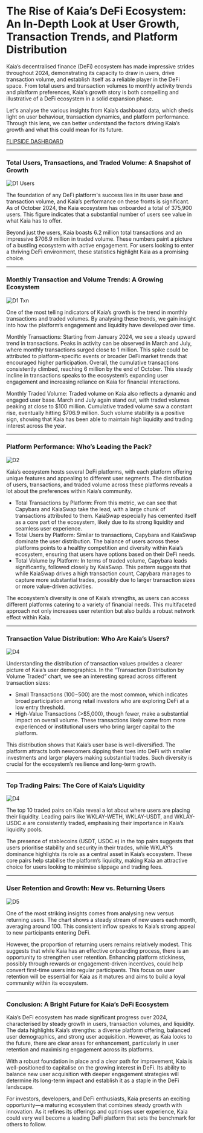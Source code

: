 # The Rise of Kaia’s DeFi Ecosystem: An In-Depth Look at User Growth, Transaction Trends, and Platform Distribution

Kaia’s decentralised finance (DeFi) ecosystem has made impressive strides throughout 2024, demonstrating its capacity to draw in users, drive transaction volume, and establish itself as a reliable player in the DeFi space. From total users and transaction volumes to monthly activity trends and platform preferences, Kaia's growth story is both compelling and illustrative of a DeFi ecosystem in a solid expansion phase.

Let's analyse the various insights from Kaia’s dashboard data, which sheds light on user behaviour, transaction dynamics, and platform performance. Through this lens, we can better understand the factors driving Kaia’s growth and what this could mean for its future.

[FLIPSIDE DASHBOARD](https://flipsidecrypto.xyz/Jor-el/kaia-defi-ecosystem-kDACjI)


---


### Total Users, Transactions, and Traded Volume: A Snapshot of Growth

![D1 Users](https://github.com/user-attachments/assets/adcdbc37-1aaf-41c9-9b1f-9ababe04409b)

The foundation of any DeFi platform's success lies in its user base and transaction volume, and Kaia’s performance on these fronts is significant. As of October 2024, the Kaia ecosystem has onboarded a total of 375,900 users. This figure indicates that a substantial number of users see value in what Kaia has to offer.

Beyond just the users, Kaia boasts 6.2 million total transactions and an impressive $706.9 million in traded volume. These numbers paint a picture of a bustling ecosystem with active engagement. For users looking to enter a thriving DeFi environment, these statistics highlight Kaia as a promising choice.


---


### Monthly Transaction and Volume Trends: A Growing Ecosystem

![D1 Txn](https://github.com/user-attachments/assets/c8647fb2-800d-4219-8710-48cbc185dd6d)

One of the most telling indicators of Kaia’s growth is the trend in monthly transactions and traded volumes. By analysing these trends, we gain insight into how the platform’s engagement and liquidity have developed over time.

Monthly Transactions: Starting from January 2024, we see a steady upward trend in transactions. Peaks in activity can be observed in March and July, where monthly transactions surged close to 1 million. This spike could be attributed to platform-specific events or broader DeFi market trends that encouraged higher participation. Overall, the cumulative transactions consistently climbed, reaching 6 million by the end of October. This steady incline in transactions speaks to the ecosystem’s expanding user engagement and increasing reliance on Kaia for financial interactions.

Monthly Traded Volume: Traded volume on Kaia also reflects a dynamic and engaged user base. March and July again stand out, with traded volumes peaking at close to $100 million. Cumulative traded volume saw a constant rise, eventually hitting $706.9 million. Such volume stability is a positive sign, showing that Kaia has been able to maintain high liquidity and trading interest across the year.


---


### Platform Performance: Who’s Leading the Pack?

![D2](https://github.com/user-attachments/assets/1555cdc3-7b17-4484-bb29-4bd984a04399)

Kaia’s ecosystem hosts several DeFi platforms, with each platform offering unique features and appealing to different user segments. The distribution of users, transactions, and traded volume across these platforms reveals a lot about the preferences within Kaia’s community.

* Total Transactions by Platform: From this metric, we can see that Capybara and KaiaSwap take the lead, with a large chunk of transactions attributed to them. KaiaSwap especially has cemented itself as a core part of the ecosystem, likely due to its strong liquidity and seamless user experience.
* Total Users by Platform: Similar to transactions, Capybara and KaiaSwap dominate the user distribution. The balance of users across these platforms points to a healthy competition and diversity within Kaia’s ecosystem, ensuring that users have options based on their DeFi needs.
* Total Volume by Platform: In terms of traded volume, Capybara leads significantly, followed closely by KaiaSwap. This pattern suggests that while KaiaSwap drives a high transaction count, Capybara manages to capture more substantial trades, possibly due to larger transaction sizes or more value-driven activities.

The ecosystem’s diversity is one of Kaia’s strengths, as users can access different platforms catering to a variety of financial needs. This multifaceted approach not only increases user retention but also builds a robust network effect within Kaia.


---


### Transaction Value Distribution: Who Are Kaia’s Users?

![D4](https://github.com/user-attachments/assets/6e643584-c6a0-4ecb-8fb4-8be5b889704e)

Understanding the distribution of transaction values provides a clearer picture of Kaia’s user demographics. In the “Transaction Distribution by Volume Traded” chart, we see an interesting spread across different transaction sizes:

* Small Transactions ($100-$500) are the most common, which indicates broad participation among retail investors who are exploring DeFi at a low entry threshold.
* High-Value Transactions (>$5,000), though fewer, make a substantial impact on overall volume. These transactions likely come from more experienced or institutional users who bring larger capital to the platform.

This distribution shows that Kaia’s user base is well-diversified. The platform attracts both newcomers dipping their toes into DeFi with smaller investments and larger players making substantial trades. Such diversity is crucial for the ecosystem’s resilience and long-term growth.


---


### Top Trading Pairs: The Core of Kaia’s Liquidity

![D4](https://github.com/user-attachments/assets/6e643584-c6a0-4ecb-8fb4-8be5b889704e)

The top 10 traded pairs on Kaia reveal a lot about where users are placing their liquidity. Leading pairs like WKLAY-WETH, WKLAY-USDT, and WKLAY-USDC.e are consistently traded, emphasising their importance in Kaia’s liquidity pools.

The presence of stablecoins (USDT, USDC.e) in the top pairs suggests that users prioritise stability and security in their trades, while WKLAY’s dominance highlights its role as a central asset in Kaia’s ecosystem. These core pairs help stabilise the platform’s liquidity, making Kaia an attractive choice for users looking to minimise slippage and trading fees.


---


### User Retention and Growth: New vs. Returning Users

![D5](https://github.com/user-attachments/assets/5e5c8eae-5b54-4b97-be04-a36cf63e6f1e)

One of the most striking insights comes from analysing new versus returning users. The chart shows a steady stream of new users each month, averaging around 100. This consistent inflow speaks to Kaia’s strong appeal to new participants entering DeFi.

However, the proportion of returning users remains relatively modest. This suggests that while Kaia has an effective onboarding process, there is an opportunity to strengthen user retention. Enhancing platform stickiness, possibly through rewards or engagement-driven incentives, could help convert first-time users into regular participants. This focus on user retention will be essential for Kaia as it matures and aims to build a loyal community within its ecosystem.


---


### Conclusion: A Bright Future for Kaia’s DeFi Ecosystem

Kaia’s DeFi ecosystem has made significant progress over 2024, characterised by steady growth in users, transaction volumes, and liquidity. The data highlights Kaia’s strengths: a diverse platform offering, balanced user demographics, and strong user acquisition. However, as Kaia looks to the future, there are clear areas for enhancement, particularly in user retention and maximising engagement across its platforms.

With a robust foundation in place and a clear path for improvement, Kaia is well-positioned to capitalise on the growing interest in DeFi. Its ability to balance new user acquisition with deeper engagement strategies will determine its long-term impact and establish it as a staple in the DeFi landscape.

For investors, developers, and DeFi enthusiasts, Kaia presents an exciting opportunity—a maturing ecosystem that combines steady growth with innovation. As it refines its offerings and optimises user experience, Kaia could very well become a leading DeFi platform that sets the benchmark for others to follow.
